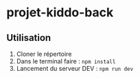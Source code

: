 # projet-kiddo-back

## Utilisation

1. Cloner le répertoire
2. Dans le terminal faire : `npm install`
3. Lancement du serveur DEV : `npm run dev`
